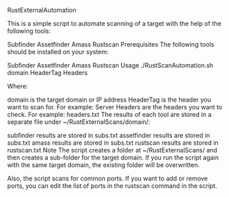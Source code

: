 RustExternalAutomation

This is a simple script to automate scanning of a target with the help of the following tools:

Subfinder
Assetfinder
Amass
Rustscan
Prerequisites
The following tools should be installed on your system:

Subfinder
Assetfinder
Amass
Rustscan
Usage
./RustScanAutomation.sh domain HeaderTag Headers

Where:

domain is the target domain or IP address
HeaderTag is the header you want to scan for. For example: Server
Headers are the headers you want to check. For example: headers.txt
The results of each tool are stored in a separate file under ~/RustExternalScans/domain/:

subfinder results are stored in subs.txt
assetfinder results are stored in subs.txt
amass results are stored in subs.txt
rustscan results are stored in rustscan.txt
Note
The script creates a folder at ~/RustExternalScans/ and then creates a sub-folder for the target domain. If you run the script again with the same target domain, the existing folder will be overwritten.

Also, the script scans for common ports. If you want to add or remove ports, you can edit the list of ports in the rustscan command in the script.
